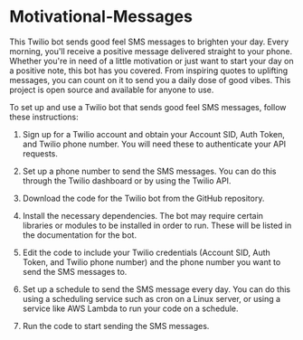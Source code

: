 # Motivational-Messages
This Twilio bot sends good feel SMS messages to brighten your day. Every morning, you'll receive a positive message delivered straight to your phone. Whether you're in need of a little motivation or just want to start your day on a positive note, this bot has you covered. From inspiring quotes to uplifting messages, you can count on it to send you a daily dose of good vibes. This project is open source and available for anyone to use.


To set up and use a Twilio bot that sends good feel SMS messages, follow these instructions:

1. Sign up for a Twilio account and obtain your Account SID, Auth Token, and Twilio phone number. You will need these to authenticate your API requests.

2. Set up a phone number to send the SMS messages. You can do this through the Twilio dashboard or by using the Twilio API.

3. Download the code for the Twilio bot from the GitHub repository.

4. Install the necessary dependencies. The bot may require certain libraries or modules to be installed in order to run. These will be listed in the documentation for the bot.

5. Edit the code to include your Twilio credentials (Account SID, Auth Token, and Twilio phone number) and the phone number you want to send the SMS messages to.

6. Set up a schedule to send the SMS message every day. You can do this using a scheduling service such as cron on a Linux server, or using a service like AWS Lambda to run your code on a schedule.

7. Run the code to start sending the SMS messages.
